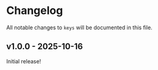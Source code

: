 # Changelog

All notable changes to `keys` will be documented in this file.

## v1.0.0 - 2025-10-16

Initial release!
